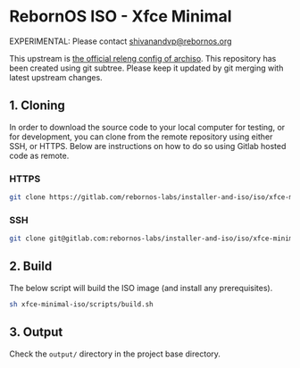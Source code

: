 # RebornOS ISO - Xfce Minimal

EXPERIMENTAL: Please contact shivanandvp@rebornos.org

This upstream is [the official releng config of archiso](https://gitlab.archlinux.org/archlinux/archiso/-/tree/master/configs/releng).
This repository has been created using git subtree. Please keep it updated by git merging with latest upstream changes.

## 1. Cloning

In order to download the source code to your local computer for testing, or for development, you can clone from the remote repository using either SSH, or HTTPS. Below are instructions on how to do so using Gitlab hosted code as remote.

### HTTPS

```bash
git clone https://gitlab.com/rebornos-labs/installer-and-iso/iso/xfce-minimal-iso.git   
```

### SSH

```bash
git clone git@gitlab.com:rebornos-labs/installer-and-iso/iso/xfce-minimal-iso.git
```

## 2. Build

The below script will build the ISO image (and install any prerequisites).

```bash
sh xfce-minimal-iso/scripts/build.sh
```

## 3. Output

Check the `output/` directory in the project base directory.
